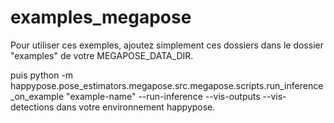 # examples_megapose

Pour utiliser ces exemples, ajoutez simplement ces dossiers dans le dossier "examples" de votre MEGAPOSE_DATA_DIR.

puis
python -m happypose.pose_estimators.megapose.src.megapose.scripts.run_inference_on_example "example-name" --run-inference --vis-outputs --vis-detections
dans votre environnement happypose.
